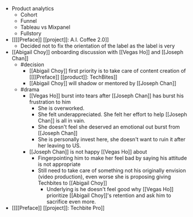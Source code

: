 - Product analytics
    - Cohort
    - Funnel
    - Tableau vs Mixpanel
    - Fullstory
- [[[[Preface]] [[project]]: A.I. Coffee 2.0]]
    - Decided not to fix the orientation of the label as the label is very
- [[Abigail Choy]] onboarding discussion with [[Vegas Ho]] and [[Joseph Chan]]
    - #decision
        - [[Abigail Choy]] first priority is to take care of content creation of [[[[Preface]] [[product]]: TechBites]]
        - [[Abigail Choy]] will shadow or mentored by [[Joseph Chan]]
    - #drama
        - [[Vegas Ho]] burst into tears after [[Joseph Chan]] has burst his frustration to him
            - She is overworked.
            - She felt underappreciated. She felt her effort to help [[Joseph Chan]] is all in vain.
            - She doesn't feel she deserved an emotional out burst from [[Joseph Chan]]
            - She is personally invest here, she doesn't want to ruin it after her leaving to US.
        - [[Joseph Chan]] is not happy [[Vegas Ho]] about
            - Fingerpointing him to make her feel bad by saying his attitude is not appropriate
            - Still need to take care of something not his originally envision (video production), even worse she is proposing giving Techbites to [[Abigail Choy]]
                - Underlying is he doesn't feel good why [[Vegas Ho]] prioritize [[Abigail Choy]]'s retention and ask him to sacrifice even more.
- [[[[Preface]] [[project]]: Techbite Pro]]
